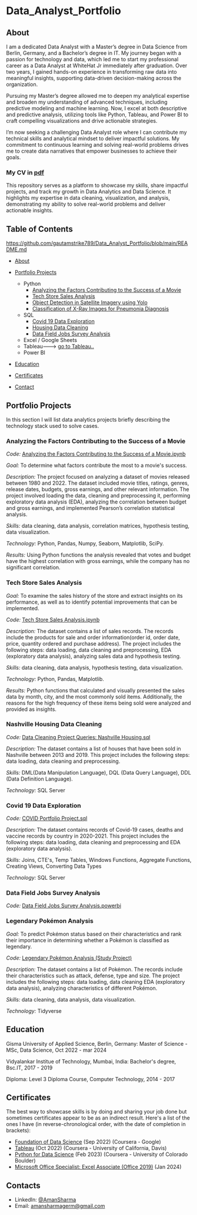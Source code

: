 # Data_Analyst_Portfolio

## About

I am a dedicated Data Analyst with a Master’s degree in Data Science from Berlin, Germany, and a Bachelor’s degree in IT. My journey began with a passion for technology and data, which led me to start my professional career as a Data Analyst at WhiteHat Jr immediately after graduation. Over two years, I gained hands-on experience in transforming raw data into meaningful insights, supporting data-driven decision-making across the organization.

Pursuing my Master’s degree allowed me to deepen my analytical expertise and broaden my understanding of advanced techniques, including predictive modeling and machine learning. Now, I excel at both descriptive and predictive analysis, utilizing tools like Python, Tableau, and Power BI to craft compelling visualizations and drive actionable strategies.

I’m now seeking a challenging Data Analyst role where I can contribute my technical skills and analytical mindset to deliver impactful solutions. My commitment to continuous learning and solving real-world problems drives me to create data narratives that empower businesses to achieve their goals.


### My CV in [pdf]()

This repository serves as a platform to showcase my skills, share impactful projects, and track my growth in Data Analytics and Data Science. It highlights my expertise in data cleaning, visualization, and analysis, demonstrating my ability to solve real-world problems and deliver actionable insights.

## Table of Contents
https://github.com/gautamstrike789/Data_Analyst_Portfolio/blob/main/README.md
- [About](https://github.com/gautamstrike789/Data_Analyst_Portfolio/blob/main/README.md#about)
- [Portfolio Projects](https://github.com/gautamstrike789/Data_Analyst_Portfolio/blob/main/README.md#Portfolio-Projects)
  - Python
    - [Analyzing the Factors Contributing to the Success of a Movie](https://github.com/Kanchan-Bansode/Data-Analyst-Portfolio/blob/main/README.md#analyzing-the-factors-contributing-to-the-success-of-a-movie)
    - [Tech Store Sales Analysis](https://github.com/Kanchan-Bansode/Data-Analyst-Portfolio/blob/main/README.md#tech-store-sales-analysis)
    - [Object Detection in Satellite Imagery using Yolo]()
    - [Classification of X-Ray Images for  Pneumonia Diagnosis]()
  - SQL
    - [Covid 19 Data Exploration](https://github.com/gautamstrike789/Data_Analyst_Portfolio/blob/main/README.md#covid-19-data-exploration)
    - [Housing Data Cleaning](https://github.com/Kanchan-Bansode/Data-Analyst-Portfolio/blob/main/README.md#nashville-housing-data-cleaning)
    - [Data Field Jobs Survey Analysis](https://github.com/gautamstrike789/Data_Analyst_Portfolio/blob/main/README.md#Data-Field-Jobs-Survey-Analysis)
  - Excel / Google Sheets
  - Tableau---> [go to Tableau..](https://public.tableau.com/app/profile/aman.sharma1315/vizzes)
  - Power BI
  


- [Education](https://github.com/Kanchan-Bansode/Data-Analyst-Portfolio/blob/main/README.md#education)  
- [Certificates](https://github.com/Kanchan-Bansode/Data-Analyst-Portfolio/blob/main/README.md#certificates)
- [Contact](https://github.com/Kanchan-Bansode/Data-Analysis-Portfolio/blob/main/README.md#contacts)
## Portfolio Projects
In this section I will list data analytics projects briefly describing the technology stack used to solve cases.

### Analyzing the Factors Contributing to the Success of a Movie
*Code:* [Analyzing the Factors Contributing to the Success of a Movie.ipynb](https://github.com/tiannaparris/PortfolioProjects/blob/main/Analyzing%20the%20Factors%20Contributing%20to%20the%20Success%20of%20a%20Movie.ipynb)

*Goal:* To determine what factors contribute the most to a movie's success.

*Description:* The project focused on analyzing a dataset of movies released between 1980 and 2022. The dataset included movie titles, ratings, genres, release dates, budgets, gross earnings, and other relevant information. The project involved loading the data, cleaning and preprocessing it, performing exploratory data analysis (EDA), analyzing the correlation between budget and gross earnings, and implemented Pearson’s correlation statistical analysis.

*Skills:* data cleaning, data analysis, correlation matrices, hypothesis testing, data visualization.

*Technology:* Python, Pandas, Numpy, Seaborn, Matplotlib, SciPy.

*Results:* Using Python functions the analysis revealed that votes and budget have the highest correlation with gross earnings, while the company has no significant correlation.

### Tech Store Sales Analysis

*Goal:* To examine the sales history of the store and extract insights on its performance, as well as to identify potential improvements that can be implemented.

*Code:* [Tech Store Sales Analysis.ipynb](https://github.com/Kanchan-Bansode/Portfolio_Projects/blob/main/Tech%20Store%20Sales%20Analysis.ipynb)

*Description:* The dataset contains a list of sales records.  The records include the products for sale and order information(order id, order date, price, quantity ordered and purchase address). The project includes the following steps: data loading, data cleaning and preprocessing, EDA (exploratory data analysis), analyzing sales data and hypothesis testing.

*Skills:* data cleaning, data analysis, hypothesis testing, data visualization.

*Technology:* Python, Pandas, Matplotlib.

*Results:* Python functions that calculated and visually presented the sales data by month, city, and the most commonly sold items. Additionally, the reasons for the high frequency of these items being sold were analyzed and provided as insights.



### Nashville Housing Data Cleaning
*Code:* [Data Cleaning Project Queries: Nashville Housing.sql](https://github.com/Kanchan-Bansode/Portfolio_Projects/blob/main/Housing%20Data%20Cleaning.sql)

*Description:* The dataset contains a list of houses that have been sold in Nashville between 2013 and 2019. This project includes the following steps: data loading, data cleaning and preprocessing.


*Skills:* DML(Data Manipulation Language), DQL (Data Query Language), DDL (Data Definition Language).

*Technology:* SQL Server


### Covid 19 Data Exploration
*Code:* [COVID Portfolio Project.sql](https://github.com/gautamstrike789/DataExplorationPortfolioProject/blob/main/Covid19_DataExploration.sql)

*Description:* The dataset contains records of Covid-19 cases, deaths and vaccine records by country in 2020-2021. This project includes the following steps: data loading, data cleaning and preprocessing and EDA (exploratory data analysis).

*Skills:* Joins, CTE's, Temp Tables, Windows Functions, Aggregate Functions, Creating Views, Converting Data Types

*Technology:* SQL Server

### Data Field Jobs Survey Analysis
*Code:* [Data Field Jobs Survey Analysis.powerbi](https://github.com/gautamstrike789/DataExplorationPortfolioProject/tree/main/Data_Field_Jobs_Survey_Analysis)



### Legendary Pokémon Analysis

*Goal:* To predict Pokémon status based on their characteristics and rank their importance in determining whether a Pokémon is classified as legendary.

*Code:* [Legendary Pokémon Analysis (Study Project)](https://github.com/tiannaparris/PortfolioProjects/blob/main/Legendary%20Pok%C3%A9mon%20Analysis.ipynb)

*Description:* The dataset contains a list of  Pokémon.  The records include their characteristics such as attack, defense, type and size. The project includes the following steps: data loading, data cleaning EDA (exploratory data analysis), analyzing characteristics of different Pokémon.

*Skills:* data cleaning, data analysis, data visualization.

*Technology:* Tidyverse 





## Education
Gisma University of Applied Science, Berlin, Germany: 
Master of Science - MSc, Data Science,
Oct 2022 - mar 2024 

Vidyalankar Institue of Technology, Mumbai, India:
Bachelor's degree, Bsc.IT,
2017 - 2019

Diploma:
Level 3 Diploma Course, Computer Technology,
2014 - 2017

## Certificates
The best way to showcase skills is by doing and sharing your job done but sometimes certificates appear to be as an indirect result. Here's a list of the ones I have (in reverse-chronological order, with the date of completion in brackets):
- [Foundation of Data Science]() (Sep 2022) (Coursera - Google)
- [Tableau](https://www.coursera.org/account/accomplishments/verify/62LME4DV8CUV) (Oct 2022) (Coursera - University of California, Davis)
- [Python for Data Science](https://coursera.org/share/a16ecd3de61dd794199c452586cba90c) (Feb 2023) (Coursera - University of Colorado Boulder)
- [Microsoft Office Specialist: Excel Associate (Office 2019)]() (Jan 2024)

## Contacts
- LinkedIn: [@AmanSharma](www.linkedin.com/in/as-aman-sharma)
- Email: amansharmagerm@gmail.com
